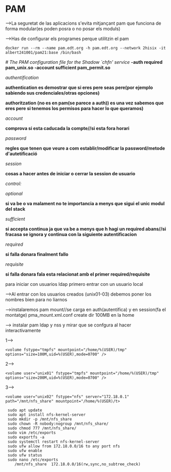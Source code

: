 # PAM

-->La seguretat de las aplicacions s'evita mitjançant pam que funciona de forma modular(es poden posra o no posar els moduls)

-->Has de configurar els programes perque utilitzin el pam
 
```
docker run --rm --name pam.edt.org -h pam.edt.org --network 2hisix -it albert241001/pam21:base /bin/bash
```

*# The PAM configuration file for the Shadow `chfn' service*
**-auth    required        pam_unix.so**
**-account sufficient      pam_permit.so**

*authentification*

**authentication es demostrar que si eres pere seas pere(por ejemplo sabiendo sus credenciales/otras opciones)**

**authoritzation (no es en pam(se parece a auth)) es una vez sabemos que eres pere si tenemos los permisos para hacer lo que queramos)**

*account*

**comprova si esta caducada la compte//si esta fora horari**

*password*

**regles que tenen que veure a com establir/modificar la password/metode d'autetificació**

*session*

**cosas a hacer antes de iniciar o cerrar la session de usuario**

*control:*

*optional*

**si va be o va malament no te importancia a menys que sigui el unic modul del stack**

*sufficient*

**si accepta continua ja que va be a menys que h hagi un required abans//si fracasa se ignora y continua con la siguiente autentificacion**

*required*

**si falla donara finalment fallo**

*requisite*

**si falla donara fala esta relacionat amb el primer required/requisite**

para iniciar con usuarios ldap primero entrar con un usuario local

-->Al entrar con los usuarios creados (unix01-03) debemos poner los nombres bien para no liarnos

-->instalaremos pam mount//se carga en auth(autentifica) y en session(fa el montatge) pma_mount.xml.conf create dir 100MB en la home 

--> instalar pam ldap y nss y mirar que se confgura al hacer interactivamente

1-->
```
<volume fstype="tmpfs" mountpoint="/home/%(USER)/tmp" options="size=100M,uid=%(USER),mode=0700" />
```
2-->
```
<volume user="unix01" fstype="tmpfs" mountpoint="/home/%(USER)/tmp" options="size=200M,uid=%(USER),mode=0700" />
```
3-->
```
<volume user="unix02" fstype="nfs" server="172.18.0.1" path="/mnt/nfs_share" mountpoint="/home/%(USER)/t>
```

```
 sudo apt update
 sudo apt install nfs-kernel-server
 sudo mkdir -p /mnt/nfs_share
 sudo chown -R nobody:nogroup /mnt/nfs_share/
 sudo chmod 777 /mnt/nfs_share/
 sudo vim /etc/exports
 sudo exportfs -a
 sudo systemctl restart nfs-kernel-server
 sudo ufw allow from 172.18.0.0/16 to any port nfs
 sudo ufw enable
 sudo ufw status
 sudo nano /etc/exports
	/mnt/nfs_share  172.18.0.0/16(rw,sync,no_subtree_check)
```
